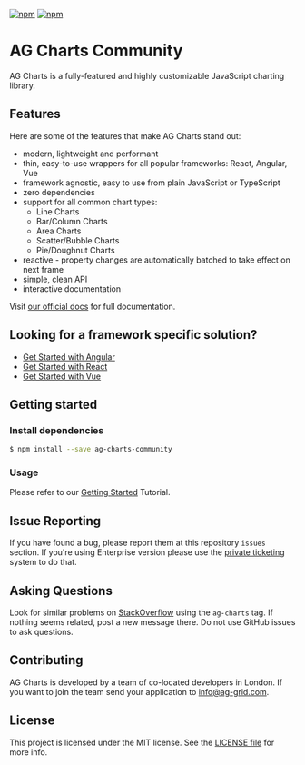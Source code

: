 [![npm](https://img.shields.io/npm/dm/ag-charts-community.svg)](https://www.npmjs.com/package/ag-charts-community)
[![npm](https://img.shields.io/npm/dt/ag-charts-community.svg)](https://www.npmjs.com/package/ag-charts-community)

# AG Charts Community

AG Charts is a fully-featured and highly customizable JavaScript charting library.

## Features

Here are some of the features that make AG Charts stand out:

-   modern, lightweight and performant
-   thin, easy-to-use wrappers for all popular frameworks: React, Angular, Vue
-   framework agnostic, easy to use from plain JavaScript or TypeScript
-   zero dependencies
-   support for all common chart types:
    -   Line Charts
    -   Bar/Column Charts
    -   Area Charts
    -   Scatter/Bubble Charts
    -   Pie/Doughnut Charts
-   reactive - property changes are automatically batched to take effect on next frame
-   simple, clean API
-   interactive documentation

Visit [our official docs](https://www.ag-grid.com/javascript-charts/overview/?utm_source=ag-charts-readme&utm_medium=repository&utm_campaign=github) for full documentation.

## Looking for a framework specific solution?

-   [Get Started with Angular](https://www.ag-grid.com/angular-charts/overview/?utm_source=ag-charts-readme&utm_medium=repository&utm_campaign=github)
-   [Get Started with React](https://www.ag-grid.com/react-charts/overview/?utm_source=ag-charts-readme&utm_medium=repository&utm_campaign=github)
-   [Get Started with Vue](https://www.ag-grid.com/vue-charts/overview/?utm_source=ag-charts-readme&utm_medium=repository&utm_campaign=github)

## Getting started

### Install dependencies

```sh
$ npm install --save ag-charts-community
```

### Usage

Please refer to our [Getting Started](https://www.ag-grid.com/javascript-charts/getting-started/) Tutorial.

## Issue Reporting

If you have found a bug, please report them at this repository `issues` section. If you're using Enterprise version please use the [private ticketing](https://ag-grid.zendesk.com/) system to do that.

## Asking Questions

Look for similar problems on [StackOverflow](https://stackoverflow.com/questions/tagged/ag-charts) using the `ag-charts` tag. If nothing seems related, post a new message there. Do not use GitHub issues to ask questions.

## Contributing

AG Charts is developed by a team of co-located developers in London. If you want to join the team send your application to info@ag-grid.com.

## License

This project is licensed under the MIT license. See the [LICENSE file](./LICENSE.txt) for more info.
